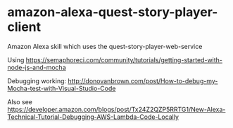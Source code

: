 # amazon-alexa-quest-story-player-client
Amazon Alexa skill which uses the quest-story-player-web-service

Using https://semaphoreci.com/community/tutorials/getting-started-with-node-js-and-mocha

Debugging working: http://donovanbrown.com/post/How-to-debug-my-Mocha-test-with-Visual-Studio-Code

Also see https://developer.amazon.com/blogs/post/Tx24Z2QZP5RRTG1/New-Alexa-Technical-Tutorial-Debugging-AWS-Lambda-Code-Locally